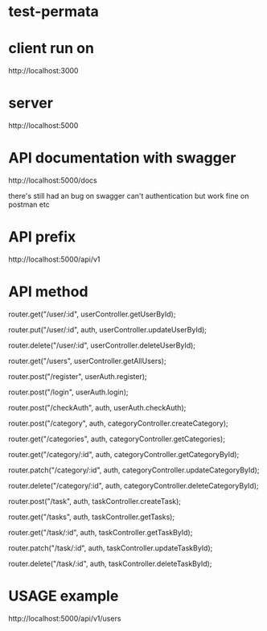# test-permata

# client run on 
http://localhost:3000

# server
http://localhost:5000

# API documentation with swagger
http://localhost:5000/docs

there's still had an bug on swagger can't authentication
but work fine on postman etc

# API prefix
http://localhost:5000/api/v1

# API method
router.get("/user/:id", userController.getUserById);

router.put("/user/:id", auth, userController.updateUserById);

router.delete("/user/:id", userController.deleteUserById);

router.get("/users", userController.getAllUsers);

router.post("/register", userAuth.register);

router.post("/login", userAuth.login);

router.post("/checkAuth", auth, userAuth.checkAuth);

router.post("/category", auth, categoryController.createCategory);

router.get("/categories", auth, categoryController.getCategories);

router.get("/category/:id", auth, categoryController.getCategoryById);

router.patch("/category/:id", auth, categoryController.updateCategoryById);

router.delete("/category/:id", auth, categoryController.deleteCategoryById);

router.post("/task", auth, taskController.createTask);

router.get("/tasks", auth, taskController.getTasks);

router.get("/task/:id", auth, taskController.getTaskById);

router.patch("/task/:id", auth, taskController.updateTaskById);

router.delete("/task/:id", auth, taskController.deleteTaskById);

# USAGE example
http://localhost:5000/api/v1/users
